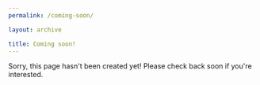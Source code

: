 ```yaml
---
permalink: /coming-soon/

layout: archive

title: Coming soon!
---
```


Sorry, this page hasn't been created yet! Please check back soon if you're interested.
